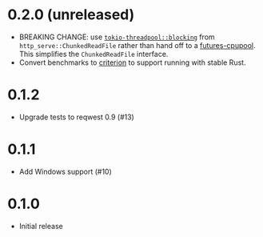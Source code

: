 # 0.2.0 (unreleased)

* BREAKING CHANGE: use
  [`tokio-threadpool::blocking`](https://docs.rs/tokio-threadpool/0.1.15/tokio_threadpool/fn.blocking.html)
  from `http_serve::ChunkedReadFile` rather than hand off to a
  [futures-cpupool](https://crates.io/crates/futures-cpupool). This simplifies
  the `ChunkedReadFile` interface.
* Convert benchmarks to [criterion](https://crates.io/crates/criterion)
  to support running with stable Rust.

# 0.1.2

* Upgrade tests to reqwest 0.9 (#13)

# 0.1.1

* Add Windows support (#10)

# 0.1.0

* Initial release
